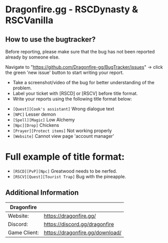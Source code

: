 Dragonfire.gg - RSCDynasty & RSCVanilla
================================

How to use the bugtracker?
-------------------------
Before reporting, please make sure that the bug has not been reported already by someone else.

Navigate to "https://github.com/Dragonfire-gg/BugTracker/issues" -> click the green 'new issue' button to start writing your report.

 - Take a screenshot/video of the bug for better understanding of the problem.
 - Label your ticket with [RSCD] or [RSCV] before title format.
 - Write your reports using the following title format below:<br>
  * `[Quest][Cook's assistant]` Wrong dialogue text<br>
  * `[NPC]` Lesser demon<br>
  * `[Spell][Magic]` Low Alchemy<br>
  * `[Npc][Drop]` Chickens<br>
  * `[Prayer][Protect items]` Not working properly<br>
  * `[Website]` Cannot view page 'account manager'

# Full example of title format: 
* `[RSCD][PvP][Npc]` Greatwood needs to be nerfed.
* `[RSCV][Quest][Tourist Trap]` Bug with the pineapple.


Additional Information
-------------------------
| Dragonfire        |                                                           |
|-------------------|:----------------------------------------------------------|
| Website:          | https://dragonfire.gg/                                    |
| Discord:          | https://discord.gg/dragonfire                             |
| Game Client:      | https://dragonfire.gg/download/                           |
